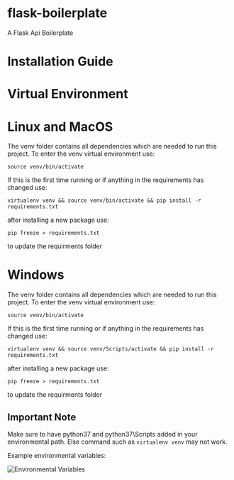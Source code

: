 # flask-boilerplate
A Flask Api Boilerplate

# Installation Guide
# Virtual Environment
# Linux and MacOS

The venv folder contains all dependencies which are needed to run this project. To enter the venv virtual environment use:

``` source venv/bin/activate ```

If this is the first time running or if anything in the requirements has changed use:

``` virtualenv venv && source venv/bin/activate && pip install -r requirements.txt ```

after installing a new package use: 

``` pip freeze > requirements.txt ```

to update the requirments folder

# Windows
The venv folder contains all dependencies which are needed to run this project. To enter the venv virtual environment use:

``` source venv/bin/activate ```

If this is the first time running or if anything in the requirements has changed use:

``` virtualenv venv && source venv/Scripts/activate && pip install -r requirements.txt ```

after installing a new package use: 

``` pip freeze > requirements.txt ```

to update the requirments folder

## Important Note
Make sure to have python37 and python37\Scripts added in your environmental path.
Else command such as ```virtualenv venv``` may not work.

Example environmental variables:

![Environmental Variables](https://i.imgur.com/2u3va11.png "Environmental Variables")